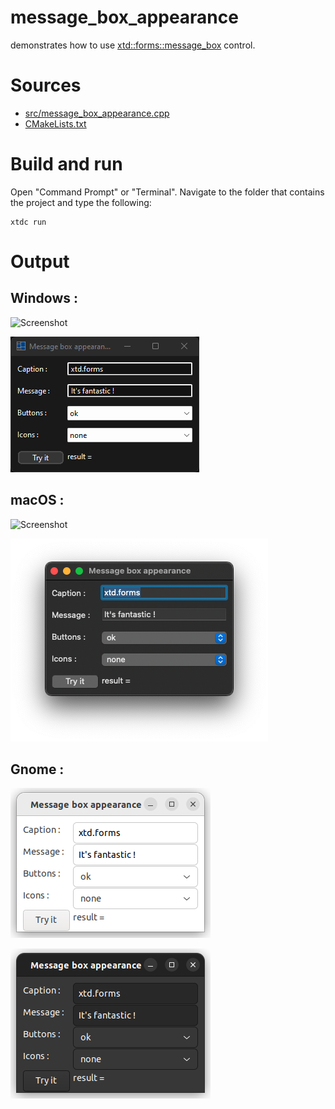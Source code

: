 # message_box_appearance

demonstrates how to use [xtd::forms::message_box](../../../../src/xtd.forms/include/xtd/forms/message_box.h) control.

# Sources

* [src/message_box_appearance.cpp](src/message_box_appearance.cpp)
* [CMakeLists.txt](CMakeLists.txt)

# Build and run

Open "Command Prompt" or "Terminal". Navigate to the folder that contains the project and type the following:

```shell
xtdc run
```

# Output

## Windows :

![Screenshot](../../../../docs/pictures/examples/demos/message_box_appearance_w.png)

![Screenshot](../../../../docs/pictures/examples/demos/message_box_appearance_wd.png)

## macOS :

![Screenshot](../../../../docs/pictures/examples/demos/message_box_appearance_m.png)

![Screenshot](../../../../docs/pictures/examples/demos/message_box_appearance_md.png)

## Gnome :

![Screenshot](../../../../docs/pictures/examples/demos/message_box_appearance_g.png)

![Screenshot](../../../../docs/pictures/examples/demos/message_box_appearance_gd.png)
